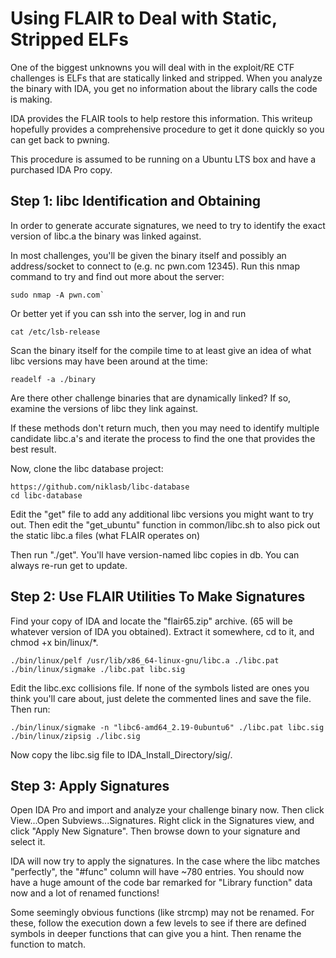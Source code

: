 # Using FLAIR to Deal with Static, Stripped ELFs

One of the biggest unknowns you will deal with in the exploit/RE CTF challenges
is ELFs that are statically linked and stripped.  When you analyze the binary
with IDA, you get no information about the library calls the code is making. 

IDA provides the FLAIR tools to help restore this information. This writeup
hopefully provides a comprehensive procedure to get it done quickly so you can
get back to pwning.

This procedure is assumed to be running on a Ubuntu LTS box and have a purchased
IDA Pro copy.


## Step 1: libc Identification and Obtaining

In order to generate accurate signatures, we need to try to identify the exact version
of libc.a the binary was linked against. 

In most challenges, you'll be given the binary itself and possibly an
address/socket to connect to (e.g. nc pwn.com 12345). 
Run this nmap command to try and find out more about the server:

```
sudo nmap -A pwn.com`
```

Or better yet if you can ssh into the server, log in and run

```
cat /etc/lsb-release
```

Scan the binary itself for the compile time to at least give an idea of
what libc versions may have been around at the time:

```
readelf -a ./binary
```

Are there other challenge binaries that are dynamically linked? If so, examine
the versions of libc they link against.

If these methods don't return much, then you may need to identify multiple
candidate libc.a's and iterate the process to find the one that provides the
best result.

Now, clone the libc database project:

```
https://github.com/niklasb/libc-database
cd libc-database
```

Edit the "get" file to add any additional libc versions you might want to try
out. Then edit the "get_ubuntu" function in common/libc.sh to also pick out the
static libc.a files (what FLAIR operates on)

Then run "./get". You'll have version-named libc copies in db. You can always
re-run get to update.


## Step 2: Use FLAIR Utilities To Make Signatures

Find your copy of IDA and locate the "flair65.zip" archive. (65 will be whatever
version of IDA you obtained). Extract it somewhere, cd to it, and chmod +x
bin/linux/*.

```
./bin/linux/pelf /usr/lib/x86_64-linux-gnu/libc.a ./libc.pat
./bin/linux/sigmake ./libc.pat libc.sig
```

Edit the libc.exc collisions file. If none of the symbols listed are ones you
think you'll care about, just delete the commented lines and save the file. Then
run:

```
./bin/linux/sigmake -n "libc6-amd64_2.19-0ubuntu6" ./libc.pat libc.sig
./bin/linux/zipsig ./libc.sig
```

Now copy the libc.sig file to IDA_Install_Directory/sig/. 

## Step 3: Apply Signatures

Open IDA Pro and import and analyze your challenge binary now. Then click
View...Open Subviews...Signatures. Right click in the Signatures view, and click
"Apply New Signature".  Then browse down to your signature and select it. 

IDA will now try to apply the signatures. In the case where the libc matches
"perfectly", the "#func" column will have ~780 entries. You should now have a
huge amount of the code bar remarked for "Library function" data now and a lot
of renamed functions!

Some seemingly obvious functions (like strcmp) may not be renamed. For these,
follow the execution down a few levels to see if there are defined symbols in
deeper functions that can give you a hint. Then rename the function to match.
